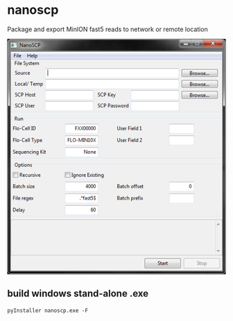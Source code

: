 
# nanoscp
Package and export MinION fast5 reads to network or remote location

![Screenshot](nanoscp.png)


## build windows stand-alone .exe

	pyInstaller nanoscp.exe -F